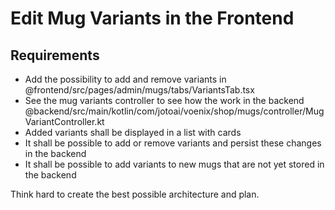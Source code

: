 # Edit Mug Variants in the Frontend

## Requirements
- Add the possibility to add and remove variants in @frontend/src/pages/admin/mugs/tabs/VariantsTab.tsx
- See the mug variants controller to see how the work in the backend @backend/src/main/kotlin/com/jotoai/voenix/shop/mugs/controller/MugVariantController.kt
- Added variants shall be displayed in a list with cards
- It shall be possible to add or remove variants and persist these changes in the backend
- It shall be possible to add variants to new mugs that are not yet stored in the backend

Think hard to create the best possible architecture and plan.
